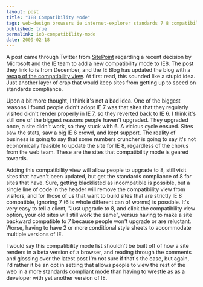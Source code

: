 ```yaml
---
layout: post
title: "IE8 Compatibility Mode"
tags: web-design browsers ie internet-explorer standards 7 8 compatibility-mode
published: true
permalink: ie8-compatibility-mode
date: 2009-02-18
---
```


A post came through Twitter from <a href="http://www.sitepoint.com/blogs/2009/02/19/ie8-standards-mode-opt-in/">SitePoint</a> regarding a recent decision by Microsoft and the IE team to add a new compatibility mode to IE8.  The post they link to is from December, and the IE Blog has updated the blog with a <a href="http://blogs.msdn.com/ie/archive/2009/02/16/just-the-facts-recap-of-compatibility-view.aspx">recap of the compatibility view</a>.  At first read, this sounded like a stupid idea.  Just another layer of crap that would keep sites from getting up to speed on standards compliance.

Upon a bit more thought, I think it's not a bad idea.  One of the biggest reasons I found people didn't adopt IE 7 was that sites that they regularly visited didn't render properly in IE 7, so they reverted back to IE 6. <span class="pquote-r"> I think it's still one of the biggest reasons people haven't upgraded.  They upgraded once, a site didn't work, so they stuck with 6.  A vicious cycle ensued</span>.  Sites saw the stats, saw a big IE 6 crowd, and kept support.  The reality of business is going to say that some numbers cruncher is going to say it's not economically feasible to update the site for IE 8, regardless of the chorus from the web team.  These are the sites that compatibility mode is geared towards.

Adding this compatibility view will allow people to upgrade to 8, still visit sites that haven't been updated, but get the standards compliance of 8 for sites that have.  Sure, getting blacklisted as incompatible is possible, but a single line of code in the header will remove the compatibility view from visitors, and for those of us that want to build sites that are strictly IE 8 compatible, ignoring 7 (6 is whole different can of worms) is possible.  It's very easy to tell a client, "Just upgrade to 8, and click the compatibility view option, your old sites will still work the same", versus having to make a site backward compatible to 7 because people won't upgrade or are reluctant. Worse, having to have 2 or more conditional style sheets to accommodate multiple versions of IE. 

I would say this compatibility mode list shouldn't be built off of how a site renders in a beta version of a browser, and reading through the comments and glossing over the latest post I'm not sure if that's the case, but again, I'd rather it be an opt in setting that allows people to view the rest of the web in a more standards compliant mode than having to wrestle as as a developer with yet another version of IE.
